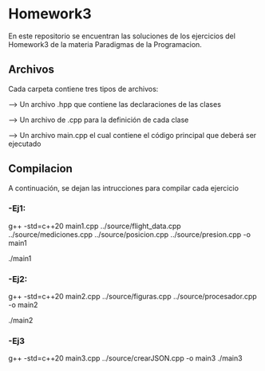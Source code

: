 # Homework3

En este repositorio se encuentran las soluciones de los ejercicios del Homework3 de la materia Paradigmas de la Programacion.

## Archivos

Cada carpeta contiene tres tipos de archivos:

--> Un archivo .hpp que contiene las declaraciones de las clases

--> Un archivo de .cpp para la definición de cada clase

--> Un archivo main.cpp el cual contiene el código principal que deberá ser ejecutado


## Compilacion

A continuación, se dejan las intrucciones para compilar cada ejercicio

### -Ej1:

g++ -std=c++20 main1.cpp ../source/flight_data.cpp ../source/mediciones.cpp ../source/posicion.cpp ../source/presion.cpp -o main1

./main1

### -Ej2:

g++ -std=c++20 main2.cpp ../source/figuras.cpp ../source/procesador.cpp  -o main2

./main2

### -Ej3

g++ -std=c++20 main3.cpp ../source/crearJSON.cpp -o main3
./main3

